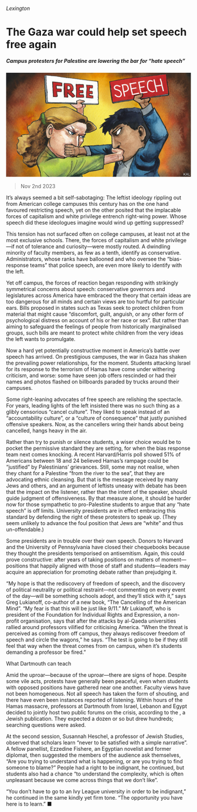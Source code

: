 ###### Lexington

# The Gaza war could help set speech free again 

##### Campus protesters for Palestine are lowering the bar for “hate speech” 

![image](images/20231104_USD000.jpg) 

> Nov 2nd 2023 

It’s always seemed a bit self-sabotaging: The leftist ideology rippling out from American college campuses this century has on the one hand favoured restricting speech, yet on the other posited that the implacable forces of capitalism and white privilege entrench right-wing power. Whose speech did these ideologues imagine would wind up getting suppressed?


This tension has not surfaced often on college campuses, at least not at the most exclusive schools. There, the forces of capitalism and white privilege—if not of tolerance and curiosity—were mostly routed. A dwindling minority of faculty members, as few as a tenth, identify as conservative. Administrators, whose ranks have ballooned and who oversee the “bias-response teams” that police speech, are even more likely to identify with the left.

Yet off campus, the forces of reaction began responding with strikingly symmetrical concerns about speech: conservative governors and legislatures across America have embraced the theory that certain ideas are too dangerous for all minds and certain views are too hurtful for particular ears. Bills proposed in states such as Texas seek to protect children from material that might cause “discomfort, guilt, anguish, or any other form of psychological distress on account of his or her race or sex”. But rather than aiming to safeguard the feelings of people from historically marginalised groups, such bills are meant to protect white children from the very ideas the left wants to promulgate. 

Now a hard yet potentially constructive moment in America’s battle over speech has arrived. On prestigious campuses, the war in Gaza has shaken the prevailing power relationships, for the moment. Students attacking Israel for its response to the terrorism of Hamas have come under withering criticism, and worse: some have seen job offers rescinded or had their names and photos flashed on billboards paraded by trucks around their campuses. 

Some right-leaning advocates of free speech are relishing the spectacle. For years, leading lights of the left insisted there was no such thing as a glibly censorious “cancel culture”. They liked to speak instead of an “accountability culture”, or a “culture of consequence” that justly punished offensive speakers. Now, as the cancellers wring their hands about being cancelled, hangs heavy in the air. 

Rather than try to punish or silence students, a wiser choice would be to pocket the permissive standard they are setting, for when the bias response team next comes knocking. A recent Harvard/Harris poll showed 51% of Americans between 18 and 24 believed Hamas’s rampage could be “justified” by Palestinians’ grievances. Still, some may not realise, when they chant for a Palestine “from the river to the sea”, that they are advocating ethnic cleansing. But that is the message received by many Jews and others, and an argument of leftists uneasy with debate has been that the impact on the listener, rather than the intent of the speaker, should guide judgment of offensiveness. By that measure alone, it should be harder now for those sympathetic to pro-Palestine students to argue that any “hate speech” is off limits. University presidents are in effect embracing this standard by defending the right of these protesters to speak up. (They seem unlikely to advance the foul position that Jews are “white” and thus un-offendable.)

Some presidents are in trouble over their own speech. Donors to Harvard and the University of Pennsylvania have closed their chequebooks because they thought the presidents temporised on antisemitism. Again, this could prove constructive: after years of taking positions on matters of moment—positions that happily aligned with those of staff and students—leaders may acquire an appreciation for promoting debate rather than prejudging it.

“My hope is that the rediscovery of freedom of speech, and the discovery of political neutrality or political restraint—not commenting on every event of the day—will be something schools adopt, and they’ll stick with it,” says Greg Lukianoff, co-author of a new book, “The Cancelling of the American Mind”. “My fear is that this will be just like 9/11.” Mr Lukianoff, who is president of the Foundation for Individual Rights and Expression, a non-profit organisation, says that after the attacks by al-Qaeda universities rallied around professors vilified for criticising America. “When the threat is perceived as coming from off campus, they always rediscover freedom of speech and circle the wagons,” he says. “The test is going to be if they still feel that way when the threat comes from on campus, when it’s students demanding a professor be fired.” 

What Dartmouth can teach

Amid the uproar—because of the uproar—there are signs of hope. Despite some vile acts, protests have generally been peaceful, even when students with opposed positions have gathered near one another. Faculty views have not been homogeneous. Not all speech has taken the form of shouting, and there have even been instances reported of listening. Within hours of the Hamas massacre, professors at Dartmouth from Israel, Lebanon and Egypt decided to jointly host two public forums on the crisis, according to the , a Jewish publication. They expected a dozen or so but drew hundreds; searching questions were asked. 

At the second session, Susannah Heschel, a professor of Jewish Studies, observed that scholars learn “never to be satisfied with a simple narrative”. A fellow panellist, Ezzedine Fishere, an Egyptian novelist and former diplomat, then suggested the members of the audience ask themselves, “Are you trying to understand what is happening, or are you trying to find someone to blame?” People had a right to be indignant, he continued, but students also had a chance “to understand the complexity, which is often unpleasant because we come across things that we don’t like”.

“You don’t have to go to an Ivy League university in order to be indignant,” he continued in the same kindly yet firm tone. “The opportunity you have here is to learn.” ■






